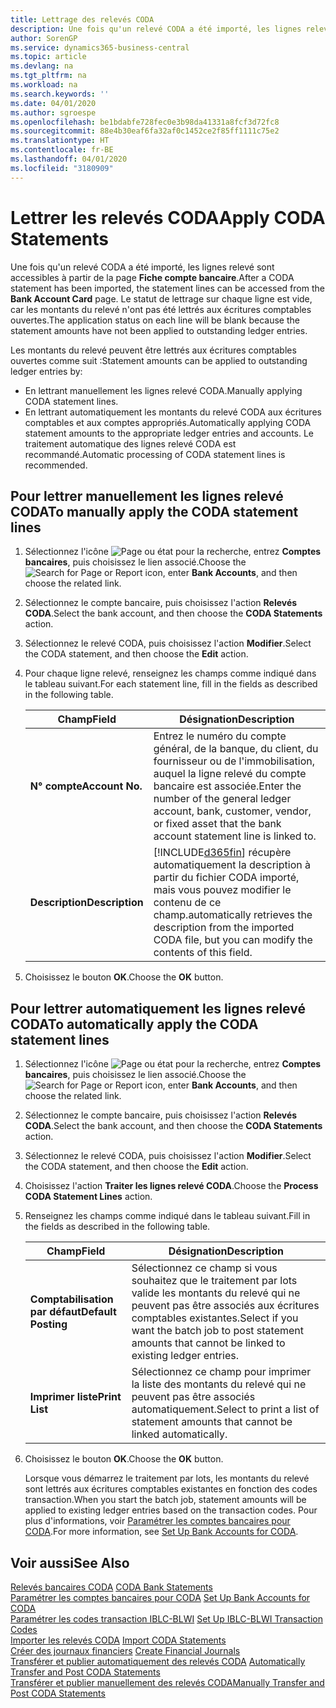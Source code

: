 ```yaml
---
title: Lettrage des relevés CODA
description: Une fois qu'un relevé CODA a été importé, les lignes relevé sont accessibles à partir de la page Fiche compte bancaire. Le statut de lettrage sur chaque ligne est vide, car les montants du relevé n'ont pas été lettrés aux écritures comptables ouvertes.
author: SorenGP
ms.service: dynamics365-business-central
ms.topic: article
ms.devlang: na
ms.tgt_pltfrm: na
ms.workload: na
ms.search.keywords: ''
ms.date: 04/01/2020
ms.author: sgroespe
ms.openlocfilehash: be1bdabfe728fec0e3b98da41331a8fcf3d72fc8
ms.sourcegitcommit: 88e4b30eaf6fa32af0c1452ce2f85ff1111c75e2
ms.translationtype: HT
ms.contentlocale: fr-BE
ms.lasthandoff: 04/01/2020
ms.locfileid: "3180909"
---
```

# <a name="apply-coda-statements"></a><span data-ttu-id="a91e9-104">Lettrer les relevés CODA</span><span class="sxs-lookup"><span data-stu-id="a91e9-104">Apply CODA Statements</span></span>
<span data-ttu-id="a91e9-105">Une fois qu'un relevé CODA a été importé, les lignes relevé sont accessibles à partir de la page **Fiche compte bancaire**.</span><span class="sxs-lookup"><span data-stu-id="a91e9-105">After a CODA statement has been imported, the statement lines can be accessed from the **Bank Account Card** page.</span></span> <span data-ttu-id="a91e9-106">Le statut de lettrage sur chaque ligne est vide, car les montants du relevé n'ont pas été lettrés aux écritures comptables ouvertes.</span><span class="sxs-lookup"><span data-stu-id="a91e9-106">The application status on each line will be blank because the statement amounts have not been applied to outstanding ledger entries.</span></span>  

<span data-ttu-id="a91e9-107">Les montants du relevé peuvent être lettrés aux écritures comptables ouvertes comme suit :</span><span class="sxs-lookup"><span data-stu-id="a91e9-107">Statement amounts can be applied to outstanding ledger entries by:</span></span>  

-   <span data-ttu-id="a91e9-108">En lettrant manuellement les lignes relevé CODA.</span><span class="sxs-lookup"><span data-stu-id="a91e9-108">Manually applying CODA statement lines.</span></span>  
-   <span data-ttu-id="a91e9-109">En lettrant automatiquement les montants du relevé CODA aux écritures comptables et aux comptes appropriés.</span><span class="sxs-lookup"><span data-stu-id="a91e9-109">Automatically applying CODA statement amounts to the appropriate ledger entries and accounts.</span></span> <span data-ttu-id="a91e9-110">Le traitement automatique des lignes relevé CODA est recommandé.</span><span class="sxs-lookup"><span data-stu-id="a91e9-110">Automatic processing of CODA statement lines is recommended.</span></span>  

## <a name="to-manually-apply-the-coda-statement-lines"></a><span data-ttu-id="a91e9-111">Pour lettrer manuellement les lignes relevé CODA</span><span class="sxs-lookup"><span data-stu-id="a91e9-111">To manually apply the CODA statement lines</span></span>  

1.  <span data-ttu-id="a91e9-112">Sélectionnez l'icône ![Page ou état pour la recherche](../../media/ui-search/search_small.png "Icône Page ou état pour la recherche"), entrez **Comptes bancaires**, puis choisissez le lien associé.</span><span class="sxs-lookup"><span data-stu-id="a91e9-112">Choose the ![Search for Page or Report](../../media/ui-search/search_small.png "Search for Page or Report icon") icon, enter **Bank Accounts**, and then choose the related link.</span></span>  
2.  <span data-ttu-id="a91e9-113">Sélectionnez le compte bancaire, puis choisissez l'action **Relevés CODA**.</span><span class="sxs-lookup"><span data-stu-id="a91e9-113">Select the bank account, and then choose the **CODA Statements** action.</span></span>  
3.  <span data-ttu-id="a91e9-114">Sélectionnez le relevé CODA, puis choisissez l'action **Modifier**.</span><span class="sxs-lookup"><span data-stu-id="a91e9-114">Select the CODA statement, and then choose the **Edit** action.</span></span>  
4.  <span data-ttu-id="a91e9-115">Pour chaque ligne relevé, renseignez les champs comme indiqué dans le tableau suivant.</span><span class="sxs-lookup"><span data-stu-id="a91e9-115">For each statement line, fill in the fields as described in the following table.</span></span>  

    |<span data-ttu-id="a91e9-116">Champ</span><span class="sxs-lookup"><span data-stu-id="a91e9-116">Field</span></span>|<span data-ttu-id="a91e9-117">Désignation</span><span class="sxs-lookup"><span data-stu-id="a91e9-117">Description</span></span>|  
    |---------------------------------|---------------------------------------|  
    |<span data-ttu-id="a91e9-118">**N° compte**</span><span class="sxs-lookup"><span data-stu-id="a91e9-118">**Account No.**</span></span>|<span data-ttu-id="a91e9-119">Entrez le numéro du compte général, de la banque, du client, du fournisseur ou de l'immobilisation, auquel la ligne relevé du compte bancaire est associée.</span><span class="sxs-lookup"><span data-stu-id="a91e9-119">Enter the number of the general ledger account, bank, customer, vendor, or fixed asset that the bank account statement line is linked to.</span></span>|  
    |<span data-ttu-id="a91e9-120">**Description**</span><span class="sxs-lookup"><span data-stu-id="a91e9-120">**Description**</span></span>|[!INCLUDE[d365fin](../../includes/d365fin_md.md)] <span data-ttu-id="a91e9-121">récupère automatiquement la description à partir du fichier CODA importé, mais vous pouvez modifier le contenu de ce champ.</span><span class="sxs-lookup"><span data-stu-id="a91e9-121">automatically retrieves the description from the imported CODA file, but you can modify the contents of this field.</span></span>|  

5.  <span data-ttu-id="a91e9-122">Choisissez le bouton **OK**.</span><span class="sxs-lookup"><span data-stu-id="a91e9-122">Choose the **OK** button.</span></span>  

## <a name="to-automatically-apply-the-coda-statement-lines"></a><span data-ttu-id="a91e9-123">Pour lettrer automatiquement les lignes relevé CODA</span><span class="sxs-lookup"><span data-stu-id="a91e9-123">To automatically apply the CODA statement lines</span></span>  

1.  <span data-ttu-id="a91e9-124">Sélectionnez l'icône ![Page ou état pour la recherche](../../media/ui-search/search_small.png "Icône Page ou état pour la recherche"), entrez **Comptes bancaires**, puis choisissez le lien associé.</span><span class="sxs-lookup"><span data-stu-id="a91e9-124">Choose the ![Search for Page or Report](../../media/ui-search/search_small.png "Search for Page or Report icon") icon, enter **Bank Accounts**, and then choose the related link.</span></span>  
2.  <span data-ttu-id="a91e9-125">Sélectionnez le compte bancaire, puis choisissez l'action **Relevés CODA**.</span><span class="sxs-lookup"><span data-stu-id="a91e9-125">Select the bank account, and then choose the **CODA Statements** action.</span></span>  
3.  <span data-ttu-id="a91e9-126">Sélectionnez le relevé CODA, puis choisissez l'action **Modifier**.</span><span class="sxs-lookup"><span data-stu-id="a91e9-126">Select the CODA statement, and then choose the **Edit** action.</span></span>  
4.  <span data-ttu-id="a91e9-127">Choisissez l'action **Traiter les lignes relevé CODA**.</span><span class="sxs-lookup"><span data-stu-id="a91e9-127">Choose the **Process CODA Statement Lines** action.</span></span>  
5.  <span data-ttu-id="a91e9-128">Renseignez les champs comme indiqué dans le tableau suivant.</span><span class="sxs-lookup"><span data-stu-id="a91e9-128">Fill in the fields as described in the following table.</span></span>  

    |<span data-ttu-id="a91e9-129">Champ</span><span class="sxs-lookup"><span data-stu-id="a91e9-129">Field</span></span>|<span data-ttu-id="a91e9-130">Désignation</span><span class="sxs-lookup"><span data-stu-id="a91e9-130">Description</span></span>|  
    |---------------------------------|---------------------------------------|  
    |<span data-ttu-id="a91e9-131">**Comptabilisation par défaut**</span><span class="sxs-lookup"><span data-stu-id="a91e9-131">**Default Posting**</span></span>|<span data-ttu-id="a91e9-132">Sélectionnez ce champ si vous souhaitez que le traitement par lots valide les montants du relevé qui ne peuvent pas être associés aux écritures comptables existantes.</span><span class="sxs-lookup"><span data-stu-id="a91e9-132">Select if you want the batch job to post statement amounts that cannot be linked to existing ledger entries.</span></span>|  
    |<span data-ttu-id="a91e9-133">**Imprimer liste**</span><span class="sxs-lookup"><span data-stu-id="a91e9-133">**Print List**</span></span>|<span data-ttu-id="a91e9-134">Sélectionnez ce champ pour imprimer la liste des montants du relevé qui ne peuvent pas être associés automatiquement.</span><span class="sxs-lookup"><span data-stu-id="a91e9-134">Select to print a list of statement amounts that cannot be linked automatically.</span></span>|  

6.  <span data-ttu-id="a91e9-135">Choisissez le bouton **OK**.</span><span class="sxs-lookup"><span data-stu-id="a91e9-135">Choose the **OK** button.</span></span>  

    <span data-ttu-id="a91e9-136">Lorsque vous démarrez le traitement par lots, les montants du relevé sont lettrés aux écritures comptables existantes en fonction des codes transaction.</span><span class="sxs-lookup"><span data-stu-id="a91e9-136">When you start the batch job, statement amounts will be applied to existing ledger entries based on the transaction codes.</span></span> <span data-ttu-id="a91e9-137">Pour plus d'informations, voir [Paramétrer les comptes bancaires pour CODA](how-to-set-up-bank-accounts-for-coda.md).</span><span class="sxs-lookup"><span data-stu-id="a91e9-137">For more information, see [Set Up Bank Accounts for CODA](how-to-set-up-bank-accounts-for-coda.md).</span></span>

## <a name="see-also"></a><span data-ttu-id="a91e9-138">Voir aussi</span><span class="sxs-lookup"><span data-stu-id="a91e9-138">See Also</span></span>  
 <span data-ttu-id="a91e9-139">[Relevés bancaires CODA](coda-bank-statements.md) </span><span class="sxs-lookup"><span data-stu-id="a91e9-139">[CODA Bank Statements](coda-bank-statements.md) </span></span>  
 <span data-ttu-id="a91e9-140">[Paramétrer les comptes bancaires pour CODA](how-to-set-up-bank-accounts-for-coda.md) </span><span class="sxs-lookup"><span data-stu-id="a91e9-140">[Set Up Bank Accounts for CODA](how-to-set-up-bank-accounts-for-coda.md) </span></span>  
 <span data-ttu-id="a91e9-141">[Paramétrer les codes transaction IBLC-BLWI](how-to-set-up-iblc-blwi-transaction-codes.md) </span><span class="sxs-lookup"><span data-stu-id="a91e9-141">[Set Up IBLC-BLWI Transaction Codes](how-to-set-up-iblc-blwi-transaction-codes.md) </span></span>  
 <span data-ttu-id="a91e9-142">[Importer les relevés CODA](how-to-import-coda-statements.md) </span><span class="sxs-lookup"><span data-stu-id="a91e9-142">[Import CODA Statements](how-to-import-coda-statements.md) </span></span>  
 <span data-ttu-id="a91e9-143">[Créer des journaux financiers](how-to-create-financial-journals.md) </span><span class="sxs-lookup"><span data-stu-id="a91e9-143">[Create Financial Journals](how-to-create-financial-journals.md) </span></span>  
 <span data-ttu-id="a91e9-144">[Transférer et publier automatiquement des relevés CODA](how-to-automatically-transfer-and-post-coda-statements.md) </span><span class="sxs-lookup"><span data-stu-id="a91e9-144">[Automatically Transfer and Post CODA Statements](how-to-automatically-transfer-and-post-coda-statements.md) </span></span>  
 [<span data-ttu-id="a91e9-145">Transférer et publier manuellement des relevés CODA</span><span class="sxs-lookup"><span data-stu-id="a91e9-145">Manually Transfer and Post CODA Statements</span></span>](how-to-manually-transfer-and-post-coda-statements.md)
